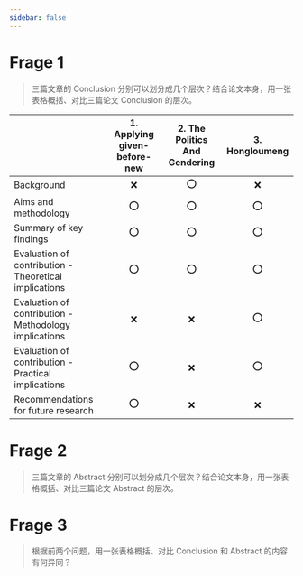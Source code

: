 ```yaml
---
sidebar: false
---
```


<!-- ---
home: true
actions:
  - text: Mein Tagebuch
    link: /tagebuch/
  - text: Deutsch Lernen
    link: /deutsch/
  - text: Chinesisch-Englisch Übersetzung
    link: /translate/
  - text: Modernes Englisch
    link: /englisch/
---

[西方音乐史](musik) -->

<client-only>
<hausaufgaben-view/>
</client-only>

# Frage 1

> 三篇文章的 Conclusion 分别可以划分成几个层次？结合论文本身，用一张表格概括、对比三篇论文 Conclusion 的层次。

|                                                       | 1. Applying given-before-new | 2. The Politics And Gendering | 3. Hongloumeng |
| ----------------------------------------------------- | :--------------------------: | :---------------------------: | :------------: |
| Background                                            |             :x:              |              :o:              |      :x:       |
| Aims and methodology                                  |             :o:              |              :o:              |      :o:       |
| Summary of key findings                               |             :o:              |              :o:              |      :o:       |
| Evaluation of contribution - Theoretical implications |             :o:              |              :o:              |      :o:       |
| Evaluation of contribution - Methodology implications |             :x:              |              :x:              |      :o:       |
| Evaluation of contribution - Practical implications   |             :o:              |              :x:              |      :o:       |
| Recommendations for future research                   |             :o:              |              :x:              |      :x:       |

# Frage 2

> 三篇文章的 Abstract 分别可以划分成几个层次？结合论文本身，用一张表格概括、对比三篇论文 Abstract 的层次。

# Frage 3

> 根据前两个问题，用一张表格概括、对比 Conclusion 和 Abstract 的内容有何异同？
